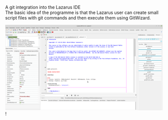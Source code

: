 A git integration into the Lazarus IDE   
The basic idea of the programme is that the Lazarus user can create small script files with git commands and then execute them using GitWizard.    

![screenshots](screenshots/GitWizard.png)!  
